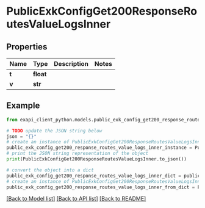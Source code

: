 # PublicExkConfigGet200ResponseRoutesValueLogsInner


## Properties

Name | Type | Description | Notes
------------ | ------------- | ------------- | -------------
**t** | **float** |  | 
**v** | **str** |  | 

## Example

```python
from exapi_client_python.models.public_exk_config_get200_response_routes_value_logs_inner import PublicExkConfigGet200ResponseRoutesValueLogsInner

# TODO update the JSON string below
json = "{}"
# create an instance of PublicExkConfigGet200ResponseRoutesValueLogsInner from a JSON string
public_exk_config_get200_response_routes_value_logs_inner_instance = PublicExkConfigGet200ResponseRoutesValueLogsInner.from_json(json)
# print the JSON string representation of the object
print(PublicExkConfigGet200ResponseRoutesValueLogsInner.to_json())

# convert the object into a dict
public_exk_config_get200_response_routes_value_logs_inner_dict = public_exk_config_get200_response_routes_value_logs_inner_instance.to_dict()
# create an instance of PublicExkConfigGet200ResponseRoutesValueLogsInner from a dict
public_exk_config_get200_response_routes_value_logs_inner_from_dict = PublicExkConfigGet200ResponseRoutesValueLogsInner.from_dict(public_exk_config_get200_response_routes_value_logs_inner_dict)
```
[[Back to Model list]](../README.md#documentation-for-models) [[Back to API list]](../README.md#documentation-for-api-endpoints) [[Back to README]](../README.md)


